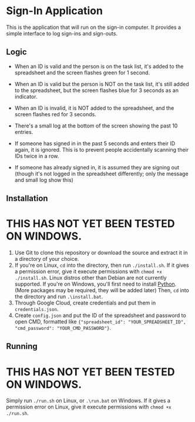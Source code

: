 # Sign-In Application
This is the application that will run on the sign-in computer. It provides a simple interface to log sign-ins and sign-outs.

## Logic
- When an ID is valid and the person is on the task list, it's added to the spreadsheet and the screen flashes green for 1 second.
- When an ID is valid but the person is NOT on the task list, it's still added to the spreadsheet, but the screen flashes blue for 3 seconds as an indicator.
- When an ID is invalid, it is NOT added to the spreadsheet, and the screen flashes red for 3 seconds.

- There's a small log at the bottom of the screen showing the past 10 entries.

- If someone has signed in in the past 5 seconds and enters their ID again, it is ignored. This is to prevent people accidentally scanning their IDs twice in a row.
- If someone has already signed in, it is assumed they are signing out (though it's not logged in the spreadsheet differently; only the message and small log show this)

## Installation
# THIS HAS NOT YET BEEN TESTED ON WINDOWS.
1. Use Git to clone this repository or download the source and extract it in a directory of your choice.
2. If you're on Linux, `cd` into the directory, then run `./install.sh`. If it gives a permission error, give it execute permissions with `chmod +x ./install.sh`. Linux distros other than Debian are not currently supported. If you're on Windows, you'll first need to install [Python](https://python.org/downloads). (More packages may be required, they will be added later) Then, `cd` into the directory and run `.\install.bat`. 
3. Through Google Cloud, create credentials and put them in `credentials.json`.
4. Create `config.json` and put the ID of the spreadsheet and password to open CMD, formatted like `{"spreadsheet_id": "YOUR_SPREADSHEET_ID", "cmd_password": "YOUR_CMD_PASSWORD"}`.

## Running
# THIS HAS NOT YET BEEN TESTED ON WINDOWS.
Simply run `./run.sh` on Linux, or `.\run.bat` on Windows. If it gives a permission error on Linux, give it execute permissions with `chmod +x ./run.sh`.
